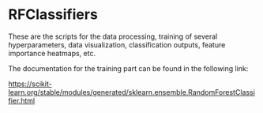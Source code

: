 # RFClassifiers  
These are the scripts for the data processing, training of several hyperparameters, data visualization, classification outputs, feature importance heatmaps, etc.  

The documentation for the training part can be found in the following link:  

  https://scikit-learn.org/stable/modules/generated/sklearn.ensemble.RandomForestClassifier.html
